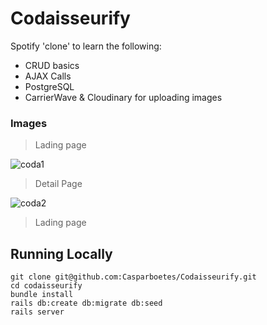 # Codaisseurify

Spotify 'clone' to learn the following:

- CRUD basics
- AJAX Calls
- PostgreSQL
- CarrierWave & Cloudinary for uploading images

### Images

> Lading page

![coda1](https://user-images.githubusercontent.com/34174855/38547608-c77773e0-3caf-11e8-8dd1-27fc57ba921c.png)

> Detail Page

![coda2](https://user-images.githubusercontent.com/34174855/38547609-c79335f8-3caf-11e8-9dfd-764ef7c64f09.png)

> Lading page

## Running Locally
```
git clone git@github.com:Casparboetes/Codaisseurify.git
cd codaisseurify
bundle install
rails db:create db:migrate db:seed
rails server
```
